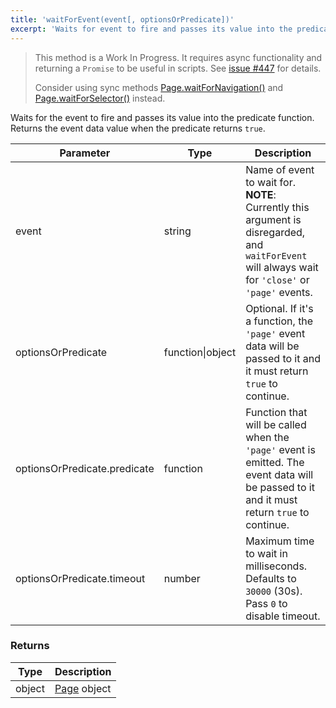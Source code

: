 ```yaml
---
title: 'waitForEvent(event[, optionsOrPredicate])'
excerpt: 'Waits for event to fire and passes its value into the predicate function.'
---
```


<Blockquote mod="warning">

This method is a Work In Progress. It requires async functionality and returning a `Promise` to be useful in scripts. See <a href="https://github.com/grafana/xk6-browser/issues/447">issue #447</a> for details.

Consider using sync methods [Page.waitForNavigation()](/javascript-api/xk6-browser/page/waitfornavigation) and [Page.waitForSelector()](/javascript-api/xk6-browser/page/waitforselector) instead.

</Blockquote>

Waits for the event to fire and passes its value into the predicate function. Returns the event data value when the predicate returns `true`.

| Parameter                    | Type             | Description                                                                                                                                        |
|------------------------------|------------------|----------------------------------------------------------------------------------------------------------------------------------------------------|
| event                        | string           | Name of event to wait for. **NOTE**: Currently this argument is disregarded, and `waitForEvent` will always wait for `'close'` or `'page'` events. |
| optionsOrPredicate           | function\|object | Optional. If it's a function, the `'page'` event data will be passed to it and it must return `true` to continue.                                  |
| optionsOrPredicate.predicate | function         | Function that will be called when the `'page'` event is emitted. The event data will be passed to it and it must return `true` to continue.        |
| optionsOrPredicate.timeout   | number           | Maximum time to wait in milliseconds. Defaults to `30000` (30s). Pass `0` to disable timeout.                                                      |


### Returns

| Type   | Description                                      |
| ------ | ------------------------------------------------ |
| object | [Page](/javascript-api/xk6-browser/page/) object |
